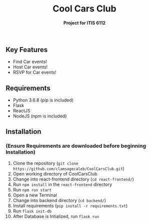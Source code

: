 <h1 align="center">
    Cool Cars Club
  <br>
</h1>

<h4 align="center">Project for ITIS 6112</h4>
<br>

## Key Features

* Find Car events!
* Host Car events!
* RSVP for Car events!

## Requirements

* Python 3.6.8 (pip is included)
* Flask
* ReactJS
* NodeJS (npm is included)

## Installation 
### (Ensure Requirements are downloaded before beginning Installation)

1. Clone the repository (```git clone https://github.com/clamsagecaleb/CoolCarsClub.git```)
2. Open working directory of CoolCarsClub
3. Change into react-frontend directory (```cd react-frontend/```)
4. Run ```npm install``` in the ```react-frontend``` directory
5. Run ```npm run start``` 
6. Open a new Terminal
7. Change into backend directory (```cd backend/```)
8. Install requirements (```pip install -r requirements.txt```)
9. Run ```flask init-db```
10. After Database is Intialized, run ```flask run```

